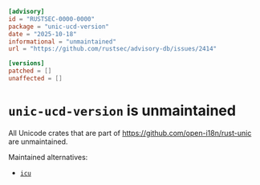 ```toml
[advisory]
id = "RUSTSEC-0000-0000"
package = "unic-ucd-version"
date = "2025-10-18"
informational = "unmaintained"
url = "https://github.com/rustsec/advisory-db/issues/2414"

[versions]
patched = []
unaffected = []
```

# `unic-ucd-version` is unmaintained

All Unicode crates that are part of https://github.com/open-i18n/rust-unic are unmaintained.

Maintained alternatives:
- [`icu`](https://crates.io/crates/icu)
